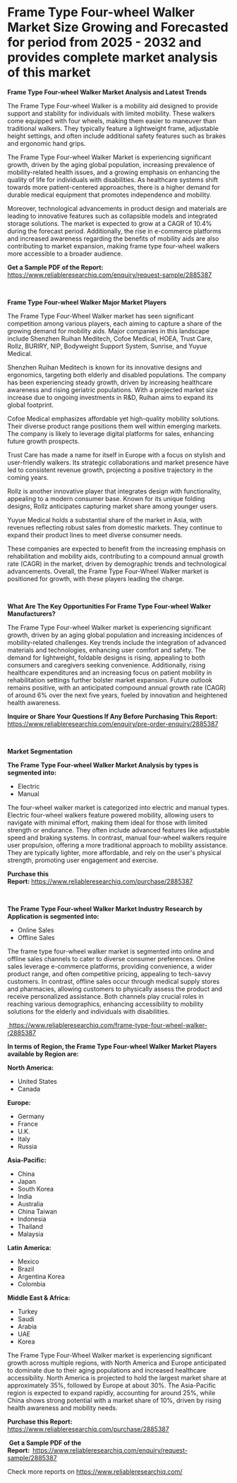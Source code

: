 <p><h1>Frame Type Four-wheel Walker Market Size Growing and Forecasted for period from 2025 - 2032 and provides complete market analysis of this market</h1></p><p><strong>Frame Type Four-wheel Walker Market Analysis and Latest Trends</strong></p>
<p><p>The Frame Type Four-wheel Walker is a mobility aid designed to provide support and stability for individuals with limited mobility. These walkers come equipped with four wheels, making them easier to maneuver than traditional walkers. They typically feature a lightweight frame, adjustable height settings, and often include additional safety features such as brakes and ergonomic hand grips.</p><p>The Frame Type Four-wheel Walker Market is experiencing significant growth, driven by the aging global population, increasing prevalence of mobility-related health issues, and a growing emphasis on enhancing the quality of life for individuals with disabilities. As healthcare systems shift towards more patient-centered approaches, there is a higher demand for durable medical equipment that promotes independence and mobility.</p><p>Moreover, technological advancements in product design and materials are leading to innovative features such as collapsible models and integrated storage solutions. The market is expected to grow at a CAGR of 10.4% during the forecast period. Additionally, the rise in e-commerce platforms and increased awareness regarding the benefits of mobility aids are also contributing to market expansion, making frame type four-wheel walkers more accessible to a broader audience.</p></p>
<p><strong>Get a Sample PDF of the Report:&nbsp;</strong> <a href="https://www.reliableresearchiq.com/enquiry/request-sample/2885387?utm_campaign=3349&utm_medium=2&utm_source=Github&utm_content=ia&utm_term=13032025&utm_id=frame-type-four-wheel-walker">https://www.reliableresearchiq.com/enquiry/request-sample/2885387</a></p>
<p>&nbsp;</p>
<p><strong>Frame Type Four-wheel Walker Major Market Players</strong></p>
<p><p>The Frame Type Four-Wheel Walker market has seen significant competition among various players, each aiming to capture a share of the growing demand for mobility aids. Major companies in this landscape include Shenzhen Ruihan Meditech, Cofoe Medical, HOEA, Trust Care, Rollz, BURIRY, NIP, Bodyweight Support System, Sunrise, and Yuyue Medical.</p><p>Shenzhen Ruihan Meditech is known for its innovative designs and ergonomics, targeting both elderly and disabled populations. The company has been experiencing steady growth, driven by increasing healthcare awareness and rising geriatric populations. With a projected market size increase due to ongoing investments in R&D, Ruihan aims to expand its global footprint.</p><p>Cofoe Medical emphasizes affordable yet high-quality mobility solutions. Their diverse product range positions them well within emerging markets. The company is likely to leverage digital platforms for sales, enhancing future growth prospects.</p><p>Trust Care has made a name for itself in Europe with a focus on stylish and user-friendly walkers. Its strategic collaborations and market presence have led to consistent revenue growth, projecting a positive trajectory in the coming years.</p><p>Rollz is another innovative player that integrates design with functionality, appealing to a modern consumer base. Known for its unique folding designs, Rollz anticipates capturing market share among younger users.</p><p>Yuyue Medical holds a substantial share of the market in Asia, with revenues reflecting robust sales from domestic markets. They continue to expand their product lines to meet diverse consumer needs.</p><p>These companies are expected to benefit from the increasing emphasis on rehabilitation and mobility aids, contributing to a compound annual growth rate (CAGR) in the market, driven by demographic trends and technological advancements. Overall, the Frame Type Four-Wheel Walker market is positioned for growth, with these players leading the charge.</p></p>
<p>&nbsp;</p>
<p><strong>What Are The Key Opportunities For Frame Type Four-wheel Walker Manufacturers?</strong></p>
<p><p>The Frame Type Four-wheel Walker market is experiencing significant growth, driven by an aging global population and increasing incidences of mobility-related challenges. Key trends include the integration of advanced materials and technologies, enhancing user comfort and safety. The demand for lightweight, foldable designs is rising, appealing to both consumers and caregivers seeking convenience. Additionally, rising healthcare expenditures and an increasing focus on patient mobility in rehabilitation settings further bolster market expansion. Future outlook remains positive, with an anticipated compound annual growth rate (CAGR) of around 6% over the next five years, fueled by innovation and heightened health awareness.</p></p>
<p><strong>Inquire or Share Your Questions If Any Before Purchasing This Report:</strong> <a href="https://www.reliableresearchiq.com/enquiry/pre-order-enquiry/2885387?utm_campaign=3349&utm_medium=2&utm_source=Github&utm_content=ia&utm_term=13032025&utm_id=frame-type-four-wheel-walker">https://www.reliableresearchiq.com/enquiry/pre-order-enquiry/2885387</a></p>
<p>&nbsp;</p>
<p><strong>Market Segmentation</strong></p>
<p><strong>The Frame Type Four-wheel Walker Market Analysis by types is segmented into:</strong></p>
<p><ul><li>Electric</li><li>Manual</li></ul></p>
<p><p>The four-wheel walker market is categorized into electric and manual types. Electric four-wheel walkers feature powered mobility, allowing users to navigate with minimal effort, making them ideal for those with limited strength or endurance. They often include advanced features like adjustable speed and braking systems. In contrast, manual four-wheel walkers require user propulsion, offering a more traditional approach to mobility assistance. They are typically lighter, more affordable, and rely on the user's physical strength, promoting user engagement and exercise.</p></p>
<p><strong>Purchase this Report:&nbsp;</strong><a href="https://www.reliableresearchiq.com/purchase/2885387?utm_campaign=3349&utm_medium=2&utm_source=Github&utm_content=ia&utm_term=13032025&utm_id=frame-type-four-wheel-walker">https://www.reliableresearchiq.com/purchase/2885387</a></p>
<p>&nbsp;</p>
<p><strong>The Frame Type Four-wheel Walker Market Industry Research by Application is segmented into:</strong></p>
<p><ul><li>Online Sales</li><li>Offline Sales</li></ul></p>
<p><p>The frame type four-wheel walker market is segmented into online and offline sales channels to cater to diverse consumer preferences. Online sales leverage e-commerce platforms, providing convenience, a wider product range, and often competitive pricing, appealing to tech-savvy customers. In contrast, offline sales occur through medical supply stores and pharmacies, allowing customers to physically assess the product and receive personalized assistance. Both channels play crucial roles in reaching various demographics, enhancing accessibility to mobility solutions for the elderly and individuals with disabilities.</p></p>
<p><a href="https://www.reliableresearchiq.com/frame-type-four-wheel-walker-r2885387?utm_campaign=3349&utm_medium=2&utm_source=Github&utm_content=ia&utm_term=13032025&utm_id=frame-type-four-wheel-walker">&nbsp;https://www.reliableresearchiq.com/frame-type-four-wheel-walker-r2885387</a></p>
<p><strong>In terms of Region, the Frame Type Four-wheel Walker Market Players available by Region are:</strong></p>
<p>
    <p> <strong> North America: </strong>
        <ul>
            <li>United States</li>
            <li>Canada</li>
        </ul>
        </p> 
    <p> <strong> Europe: </strong>
        <ul>
            <li>Germany</li>
            <li>France</li>
            <li>U.K.</li>
            <li>Italy</li>
            <li>Russia</li>
        </ul>
        </p> 
    <p> <strong> Asia-Pacific: </strong>
        <ul>
            <li>China</li>
            <li>Japan</li>
            <li>South Korea</li>
            <li>India</li>
            <li>Australia</li>
            <li>China Taiwan</li>
            <li>Indonesia</li>
            <li>Thailand</li>
            <li>Malaysia</li>
        </ul>
        </p> 
    <p> <strong> Latin America: </strong>
        <ul>
            <li>Mexico</li>
            <li>Brazil</li>
            <li>Argentina Korea</li>
            <li>Colombia</li>
        </ul>
        </p> 
    <p> <strong> Middle East & Africa: </strong>
        <ul>
            <li>Turkey</li>
            <li>Saudi</li>
            <li>Arabia</li>
            <li>UAE</li>
            <li>Korea</li>
        </ul>
    </p>
    </p>
<p><p>The Frame Type Four-Wheel Walker market is experiencing significant growth across multiple regions, with North America and Europe anticipated to dominate due to their aging populations and increased healthcare accessibility. North America is projected to hold the largest market share at approximately 35%, followed by Europe at about 30%. The Asia-Pacific region is expected to expand rapidly, accounting for around 25%, while China shows strong potential with a market share of 10%, driven by rising health awareness and mobility needs.</p></p>
<p><strong>Purchase this Report: </strong><a href="https://www.reliableresearchiq.com/purchase/2885387?utm_campaign=3349&utm_medium=2&utm_source=Github&utm_content=ia&utm_term=13032025&utm_id=frame-type-four-wheel-walker">https://www.reliableresearchiq.com/purchase/2885387</a></p>
<p>&nbsp;<strong>Get a Sample PDF of the Report:&nbsp;&nbsp;</strong><a href="https://www.reliableresearchiq.com/enquiry/request-sample/2885387?utm_campaign=3349&utm_medium=2&utm_source=Github&utm_content=ia&utm_term=13032025&utm_id=frame-type-four-wheel-walker">https://www.reliableresearchiq.com/enquiry/request-sample/2885387</a></p>
<p><strong></strong></p>
<p>Check more reports on <a href="https://www.reliableresearchiq.com/?utm_campaign=3349&utm_medium=2&utm_source=Github&utm_content=ia&utm_term=13032025&utm_id=frame-type-four-wheel-walker">https://www.reliableresearchiq.com/</a></p>
